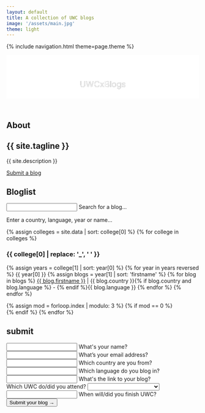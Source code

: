 ```yaml
---
layout: default
title: A collection of UWC blogs
image: '/assets/main.jpg'
theme: light
---
```


{% include navigation.html theme=page.theme %}
<header class="header">
  <div class="header-background" style="background-image: url('{{ site.baseurl }}{{ page.image }}')">
    <svg class="header-large" viewBox="0 0 330 75">
      <defs>
        <g id="text-large">
          <text class="header-text" text-anchor="middle" x="165" y="55">UWCxBlogs</text>
        </g>
        <mask id="mask-large" x="0" y="0" width="450" height="75">
          <rect x="0" y="0" width="450" height="75" fill="#fff"/>
          <use xlink:href="#text-large" />
        </mask>
      </defs>
      <rect x="0" y="0" width="450" height="75" mask="url(#mask-large)" fill="white" fill-opacity="1"/>
      <use xlink:href="#text-large" mask="url(#mask-large)" />
    </svg>
  </div>
</header>

<section id="about" class="section">
  <h2 class="section-title">About</h2>
  <h1 class="section-header">{{ site.tagline }}</h1>
  <p class="section-body -large">{{ site.description }}</p>
  <a class="section-link -large" href="#submit" data-scroll>Submit a blog</a>
</section>

<section id="bloglist" class="section">
<h2 class="section-title">Bloglist</h2>
<div class="form-group">
  <input class="form-input" type="search" name="js-search" id="js-search" placeholder=" " autocomplete="off" required/>
  <span class="form-highlight"></span>
  <span class="form-underline"></span>
  <label class="form-label" for="js-search">Search for a blog...</label>
</div>
<p>Enter a country, language, year or name...</p>

{% assign colleges = site.data | sort: college[0] %}
{% for college in colleges %}
  <div class="section-blogs">
    <h3 class="section-header js-college">{{ college[0] | replace: '_', ' ' }}</h3>
    <p class="section-body section-columns">
    {% assign years = college[1] | sort: year[0] %}
    {% for year in years reversed %}
      <span class="js-list" id="{{ college[0] }}-{{ year[0] }}">
        <span class="section-year">{{ year[0] }}</span>
        <span class="list">
          {% assign blogs = year[1] | sort: 'firstname' %}
          {% for blog in blogs  %}
            <span data-year="{{ blog.year }}" class="section-blog"><a href="http://{{ blog.link }}" target="_blank" rel="noopener noreferrer" class="link"><span class="name">{{ blog.firstname }}</span></a> | <span class="country">{{ blog.country }}</span>{% if blog.country and blog.language %} - {% endif %}<span class="language">{{ blog.language }}</span></span>
          {% endfor %}
        </span>
      </span>
    {% endfor %}
    </p>
  </div>
  {% assign mod = forloop.index | modulo: 3 %}
  {% if mod == 0 %}
    <script async src="//pagead2.googlesyndication.com/pagead/js/adsbygoogle.js"></script>
    <!-- UWCxBlogs -->
    <ins class="adsbygoogle"
         style="display:block"
         data-ad-client="ca-pub-4242118293341339"
         data-ad-slot="6920232204"
         data-ad-format="auto"></ins>
    <script>
    (adsbygoogle = window.adsbygoogle || []).push({});
    </script>
  {% endif %}
{% endfor %}

</section>

<section id="submit" class="section">
  <h2 class="section-title">submit</h2>
  <!-- Begin MailChimp Signup Form -->
  <div id="mc_embed_signup">
    <form action="//connor-baer.us7.list-manage.com/subscribe/post?u=b1caba133f37d9e536b7ee6c6&amp;id=7a0d71349c" method="post" id="mc-embedded-subscribe-form" name="mc-embedded-subscribe-form" class="validate" target="_blank" novalidate>
      <div id="mc_embed_signup_scroll" class="section-inputs">
        <div class="mc-field-group form-group">
          <input type="text" value="" name="FNAME" class="required form-input" id="mce-FNAME" placeholder=" " required>
          <span class="form-highlight"></span>
          <span class="form-underline"></span>
          <label class="form-label" for="mce-FNAME">What's your name?</label>
        </div>
        <div class="mc-field-group form-group">
          <input type="email" value="" name="EMAIL" class="required email form-input" id="mce-EMAIL" placeholder=" " required>
          <span class="form-highlight"></span>
          <span class="form-underline"></span>
          <label class="form-label" for="mce-EMAIL">What’s your email address?</label>
        </div>
        <div class="mc-field-group form-group">
          <input type="text" value="" name="MCOUNTRY" class="required form-input" id="mce-MCOUNTRY" placeholder=" " required>
          <span class="form-highlight"></span>
          <span class="form-underline"></span>
          <label class="form-label" for="mce-MCOUNTRY">Which country are you from?</label>
        </div>
        <div class="mc-field-group form-group">
          <input type="text" value="" name="MLANGUAGE" class="required form-input" id="mce-MLANGUAGE" placeholder=" " required>
          <span class="form-highlight"></span>
          <span class="form-underline"></span>
          <label class="form-label" for="mce-MLANGUAGE">Which language do you blog in?</label>
        </div>
        <div class="mc-field-group form-group">
          <input type="url" value="" name="MLINK" class="required url form-input" id="mce-MLINK" placeholder=" " required>
          <span class="form-highlight"></span>
          <span class="form-underline"></span>
          <label class="form-label" for="mce-MLINK">What's the link to your blog?</label>
        </div>
        <div class="mc-field-group">
          <label for="mce-MCOLLEGE">Which UWC do/did you attend?</label>
          <select name="MCOLLEGE" class="required" id="mce-MCOLLEGE">
            <option value=""></option>
            <option value="UWC Adriatic">UWC Adriatic</option>
            <option value="UWC Atlantic College">UWC Atlantic College</option>
            <option value="UWC Changshu">UWC Changshu</option>
            <option value="UWC Costa Rica">UWC Costa Rica</option>
            <option value="UWC Dilijan">UWC Dilijan</option>
            <option value="UWC Li Po Chun">UWC Li Po Chun</option>
            <option value="UWC Maastricht">UWC Maastricht</option>
            <option value="UWC Mahindra">UWC Mahindra</option>
            <option value="UWC Mostar">UWC Mostar</option>
            <option value="UWC Pearson College">UWC Pearson College</option>
            <option value="UWC Red Cross Nordic">UWC Red Cross Nordic</option>
            <option value="UWC Robert Bosch College">UWC Robert Bosch College</option>
            <option value="UWC South East Asia">UWC South East Asia</option>
            <option value="UWC Thailand">UWC Thailand</option>
            <option value="UWC USA">UWC USA</option>
            <option value="UWC Waterford Kamhlaba">UWC Waterford Kamhlaba</option>
          </select>
        </div>
        <div class="mc-field-group size1of2 form-group">
          <input type="number" name="MYEAR" class="required form-input" value="" id="mce-MYEAR" placeholder=" " required>
          <span class="form-highlight"></span>
          <span class="form-underline"></span>
          <label class="form-label" for="mce-MYEAR">When will/did you finish UWC?</label>
        </div>
        <div id="mce-responses" class="clear">
          <div class="response" id="mce-error-response" style="display:none"></div>
          <div class="response" id="mce-success-response" style="display:none"></div>
        </div>    <!-- real people should not fill this in and expect good things - do not remove this or risk form bot signups-->
        <div style="position: absolute; left: -5000px;" aria-hidden="true"><input type="text" name="b_b1caba133f37d9e536b7ee6c6_7a0d71349c" tabindex="-1" value=""></div>
        <input type="submit" value="Submit your blog →" name="subscribe" id="mc-embedded-subscribe" class="button">
      </div>
    </form>
  </div>
  <!--End mc_embed_signup-->
</section>
